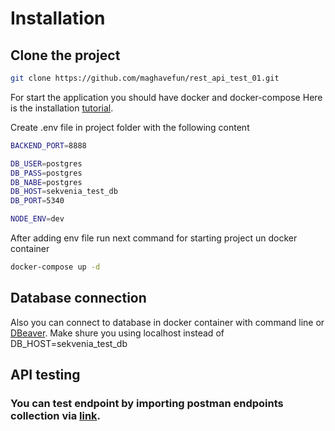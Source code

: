 # Installation

## Clone the project

```bash
git clone https://github.com/maghavefun/rest_api_test_01.git
```

For start the application you should have docker and docker-compose
Here is the installation [tutorial](https://docs.docker.com/compose/install/).

Create .env file in project folder with the following content

```bash
BACKEND_PORT=8888

DB_USER=postgres
DB_PASS=postgres
DB_NABE=postgres
DB_HOST=sekvenia_test_db
DB_PORT=5340

NODE_ENV=dev
```

After adding env file run next command for starting project un docker container

```bash
docker-compose up -d
```

## Database connection

Also you can connect to database in docker container with command line or [DBeaver](https://dbeaver.io/). Make shure you using localhost instead of DB_HOST=sekvenia_test_db

## API testing

### You can test endpoint by importing postman endpoints collection via [link](https://api.postman.com/collections/18919361-cd30a34b-5a56-493d-aae2-0041ba42fb5d?access_key=PMAT-01HRJANKN8Q6M7J773WG7K7FNA).
